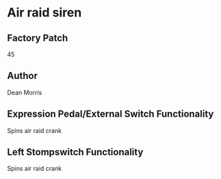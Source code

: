 



# Air raid siren

## Factory Patch


45  

## Author


Dean Morris  

## Expression Pedal/External Switch Functionality


Spins air raid crank  

## Left Stompswitch Functionality


Spins air raid crank